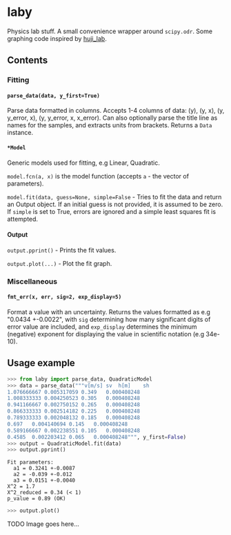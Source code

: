 # laby
Physics lab stuff. A small convenience wrapper around `scipy.odr`.
Some graphing code inspired by [huji_lab](https://github.com/stormage2/huji_lab).
## Contents
### Fitting
#### `parse_data(data, y_first=True)`
Parse data formatted in columns. Accepts 1-4 columns of data: (y), (y, x), (y, y_error, x), (y, y_error, x, x_error).
Can also optionally parse the title line as names for the samples, and extracts units from brackets.
Returns a `Data` instance.

#### `*Model`
Generic models used for fitting, e.g Linear, Quadratic. 

`model.fcn(a, x)` is the model function (accepts `a` - the vector of parameters).

`model.fit(data, guess=None, simple=False` - Tries to fit the data and return an Output object. If an initial guess is not provided, it is assumed to be zero. If `simple` is set to True, errors are ignored and a simple least squares fit is attempted.

#### Output
`output.pprint()` - Prints the fit values.

`output.plot(...)` - Plot the fit graph.

### Miscellaneous
#### `fmt_err(x, err, sig=2, exp_display=5)`
Format a value with an uncertainty. Returns the values formatted as e.g "0.0434 +-0.0022", with `sig` determining how many significant digits of error value are included, and `exp_display` determines the minimum (negative) exponent for displaying the value in scientific notation (e.g 34e-10).

## Usage example
```python
>>> from laby import parse_data, QuadraticModel
>>> data = parse_data("""v[m/s]	sv	h[m]	sh
1.076666667	0.005317059 0.349	0.000408248	
1.008333333	0.004250523 0.305	0.000408248	
0.941166667	0.002750152 0.265	0.000408248	
0.866333333	0.002514182 0.225	0.000408248	
0.789333333	0.002048132 0.185	0.000408248	
0.697	0.004140694 0.145	0.000408248	
0.589166667	0.002238551 0.105	0.000408248	
0.4585	0.002203412 0.065	0.000408248""", y_first=False)
>>> output = QuadraticModel.fit(data)
>>> output.pprint()
```
```
Fit parameters:
  a1 = 0.3241 +-0.0087
  a2 = -0.039 +-0.012
  a3 = 0.0151 +-0.0040
X^2 = 1.7
X^2_reduced = 0.34 (< 1)
p_value = 0.89 (OK)
```
```python
>>> output.plot()
```
TODO Image goes here...